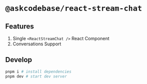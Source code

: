 # `@askcodebase/react-stream-chat`

## Features

1. Single `<ReactStreamChat />` React Component
2. Conversations Support

## Develop

```bash
pnpm i # install dependencies
pnpm dev # start dev server
```